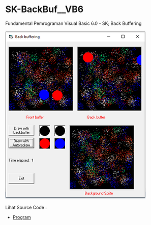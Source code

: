 # SK-BackBuf__VB6
Fundamental Pemrograman Visual Basic 6.0 - SK; Back Buffering<br><br>
<img src="https://github.com/RizkyKhapidsyah/SK-BackBuf__VB6/blob/main/result/001.PNG"><br><br>
Lihat Source Code : <br>
- <a href="https://github.com/RizkyKhapidsyah/SK-BackBuf__VB6/blob/main/frmBackBuffer.frm">Program</a>
